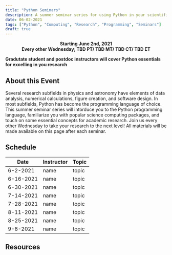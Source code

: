 ```yaml
---
title: "Python Seminars"
description: A summer seminar series for using Python in your scientific research
date: 06-02-2021
tags: ["Python", "Computing", "Research", "Programming", "Seminars"]
draft: true
---
```

**<div align="center">Starting June 2nd, 2021</div>**
**<div align="center">Every other Wednesday; TBD PT/ TBD MT/ TBD CT/ TBD ET</div>**

**Gradutate student and postdoc instructors will cover Python essentials for excelling in you research**

About this Event
--------
Several research subfields in physics and astronomy have elements of data analysis, numerical calculations, figure creation, and software design.
In most subfields, Python has become the programming language of choice.
This summer seminar series will intorduce you to the Python programming language, familiarize you with popular science computing packages, and touch on some essential concepts for academic research.
Join us every other Wednesday to take your research to the next level! All materials will be made available on this page after each seminar.

Schedule
--------
| **Date** | **Instructor** | **Topic** |
| --- | --- | --- |
| 6-2-2021 |  name | topic |
| 6-16-2021 |  name | topic |
| 6-30-2021 |  name | topic |
| 7-14-2021 |  name | topic |
| 7-28-2021 |  name | topic |
| 8-11-2021 |  name | topic |
| 8-25-2021 |  name | topic |
| 9-8-2021 |  name | topic |


Resources
--------

